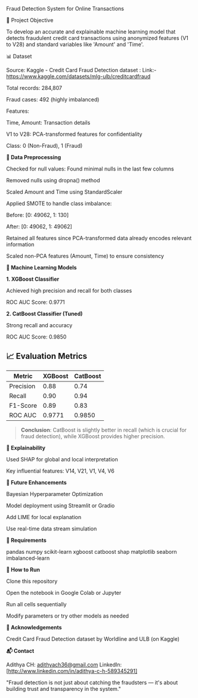 Fraud Detection System for Online Transactions

📌 Project Objective

To develop an accurate and explainable machine learning model that detects fraudulent credit card transactions using anonymized features (V1 to V28) and standard variables like 'Amount' and 'Time'.

📊 Dataset

Source: Kaggle - Credit Card Fraud Detection dataset : Link:-https://www.kaggle.com/datasets/mlg-ulb/creditcardfraud

Total records: 284,807

Fraud cases: 492 (highly imbalanced)

Features:

Time, Amount: Transaction details

V1 to V28: PCA-transformed features for confidentiality

Class: 0 (Non-Fraud), 1 (Fraud)

**🧹 Data Preprocessing**

Checked for null values: Found minimal nulls in the last few columns

Removed nulls using dropna() method

Scaled Amount and Time using StandardScaler

Applied SMOTE to handle class imbalance:

Before: [0: 49062, 1: 130]

After: [0: 49062, 1: 49062]

Retained all features since PCA-transformed data already encodes relevant information

Scaled non-PCA features (Amount, Time) to ensure consistency

**🧠 Machine Learning Models**

**1. XGBoost Classifier**

Achieved high precision and recall for both classes

ROC AUC Score: 0.9771

**2. CatBoost Classifier (Tuned)**

Strong recall and accuracy

ROC AUC Score: 0.9850

## 📈 Evaluation Metrics

| Metric       | XGBoost | CatBoost |
|--------------|---------|----------|
| Precision    | 0.88    | 0.74     |
| Recall       | 0.90    | 0.94     |
| F1-Score     | 0.89    | 0.83     |
| ROC AUC      | 0.9771  | 0.9850   |

> **Conclusion**: CatBoost is slightly better in recall (which is crucial for fraud detection), while XGBoost provides higher precision.


**🧠 Explainability**

Used SHAP for global and local interpretation

Key influential features: V14, V21, V1, V4, V6

**🚀 Future Enhancements**

Bayesian Hyperparameter Optimization

Model deployment using Streamlit or Gradio

Add LIME for local explanation

Use real-time data stream simulation

**🧾 Requirements**

pandas
numpy
scikit-learn
xgboost
catboost
shap
matplotlib
seaborn
imbalanced-learn

**🏁 How to Run**

Clone this repository

Open the notebook in Google Colab or Jupyter

Run all cells sequentially

Modify parameters or try other models as needed

**🙌 Acknowledgements**

Credit Card Fraud Detection dataset by Worldline and ULB (on Kaggle)

**📬 Contact**

Adithya CH: adithyach36@gmail.com LinkedIn: [http://www.linkedin.com/in/adithya-c-h-589345291]

"Fraud detection is not just about catching the fraudsters — it's about building trust and transparency in the system."
